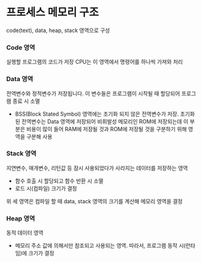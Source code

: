 # 프로세스 메모리 구조
code(text), data, heap, stack 영역으로 구성

### Code 영역
실행할 프로그램의 코드가 저장
CPU는 이 영역에서 명령어를 하나씩 가져와 처리

### Data 영역
전역변수와 정적변수가 저장됩니다. 이 변수들은 프로그램이 시작될 때 할당되어 프로그램 종료 시 소멸
- BSS(Block Stated Symbol) 영역에는 초기화 되지 않은 전역변수가 저장. 초기화 된 전역변수는 Data 영역에 저장되어 비휘발성 메모리인 ROM에 저장되는데 이 부분은 비용이 많이 들어 RAM에 저장될 것과 ROM에 저장될 것을 구분하기 위해 영역을 구분해 사용

### Stack 영역
지연변수, 매개변수, 리턴값 등 잠시 사용되었다가 사라지는 데이터를 저장하는 영역
- 함수 호출 시 할당되고 함수 반환 시 소멸
- 로드 시(컴파일) 크기가 결정

위 세 영역은 컴파일 할 때 data, stack 영역의 크기를 계산해 메모리 영역을 결정

### Heap 영역
동적 데이터 영역
- 메모리 주소 값에 의해서만 참조되고 사용되는 영역. 따라서, 프로그램 동작 시(런타임)에 크기가 결정
